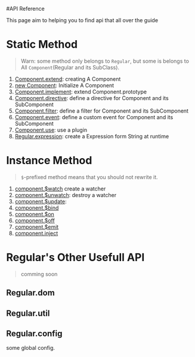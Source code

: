 #API Reference

This page aim to helping you to find api that all over the guide

# Static Method

> Warn: some method only belongs to `Regular`, but some is belongs to All `Component`(Regular and its SubClass).

1. [Component.extend](../core/class.html#extend):       creating A Component
7. [new Component](../core/class.html#instance):        Initialize A Component
1. [Component.implement](../core/class.html#implement): extend Component.prototype
2. [Component.directive](../core/directive.md):          define a directive for Component and its SubComponent
3. [Component.filter](../core/filter.md):             define a filter for Component and its SubComponent
4. [Component.event](../core/event.md):               define a custom event for Component and its SubComponent
5. [Component.use](../core/use.md):                   use a plugin
6. [Regular.expression](../syntax/expression.html#expression):  create a Expression form String at runtime



# Instance Method

> `$`-prefixed method means that you should not rewrite it.

1. [component.$watch](../core/binding.html#watch)         create a watcher
2. [component.$unwatch](../core/binding.html#unwatch):     destroy a watcher
3. [component.$update](../core/binding.html#update): 
4. [component.$bind](../core/binding.html#bind)
5. [component.$on](../core/message.html#on)
6. [component.$off](../core/message.html#off)
7. [component.$emit](../core/message.html#emit)
8. [component.inject](../getting-start/quirk-example.html#inject)



# Regular's Other Usefull API

> comming soon


## Regular.dom


## Regular.util




## Regular.config

some global config.
